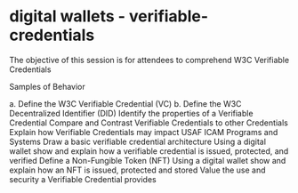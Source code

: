 # digital wallets - verifiable-credentials

The objective of this session is for attendees to comprehend W3C Verifiable Credentials

Samples of Behavior <br />

a. Define the W3C Verifiable Credential (VC)
b. Define the W3C Decentralized Identifier (DID)
Identify the properties of a Verifiable Credential
Compare and Contrast Verifiable Credentials to other Credentials
Explain how Verifiable Credentials may impact USAF ICAM Programs and Systems
Draw a basic verifiable credential architecture
Using a digital wallet show and explain how a verifiable credential is issued, protected, and verified
Define a Non-Fungible Token (NFT)
Using a digital wallet show and explain how an NFT is issued, protected and stored
Value the use and security a Verifiable Credential provides
